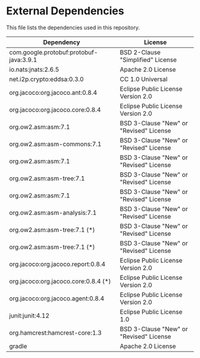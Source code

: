 # External Dependencies

This file lists the dependencies used in this repository.

| Dependency | License |
|-|-|
| com.google.protobuf:protobuf-java:3.9.1 | BSD 2-Clause "Simplified" License |
| io.nats:jnats:2.6.5 | Apache 2.0 License |
| net.i2p.crypto:eddsa:0.3.0 | CC 1.0 Universal |
| org.jacoco:org.jacoco.ant:0.8.4 | Eclipse Public License Version 2.0 |
| org.jacoco:org.jacoco.core:0.8.4 | Eclipse Public License Version 2.0 |
| org.ow2.asm:asm:7.1 | BSD 3-Clause "New" or "Revised" License |
| org.ow2.asm:asm-commons:7.1 | BSD 3-Clause "New" or "Revised" License |
| org.ow2.asm:asm:7.1 | BSD 3-Clause "New" or "Revised" License |
| org.ow2.asm:asm-tree:7.1 | BSD 3-Clause "New" or "Revised" License |
| org.ow2.asm:asm:7.1 | BSD 3-Clause "New" or "Revised" License |
| org.ow2.asm:asm-analysis:7.1 | BSD 3-Clause "New" or "Revised" License |
| org.ow2.asm:asm-tree:7.1 (*) | BSD 3-Clause "New" or "Revised" License |
| org.ow2.asm:asm-tree:7.1 (*) | BSD 3-Clause "New" or "Revised" License |
| org.jacoco:org.jacoco.report:0.8.4 | Eclipse Public License Version 2.0 |
| org.jacoco:org.jacoco.core:0.8.4 (*) | Eclipse Public License Version 2.0 |
| org.jacoco:org.jacoco.agent:0.8.4 | Eclipse Public License Version 2.0 |
| junit:junit:4.12 | Eclipse Public License 1.0 |
| org.hamcrest:hamcrest-core:1.3 | BSD 3-Clause "New" or "Revised" License |
| gradle | Apache 2.0 License |
